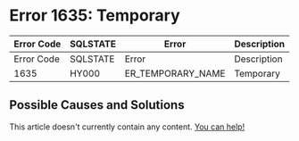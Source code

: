 
# Error 1635: Temporary


| Error Code | SQLSTATE | Error | Description |
| --- | --- | --- | --- |
| Error Code | SQLSTATE | Error | Description |
| 1635 | HY000 | ER_TEMPORARY_NAME | Temporary |




## Possible Causes and Solutions


This article doesn't currently contain any content. [You can help!](/en/writing-and-editing-knowledge-base-articles/)

